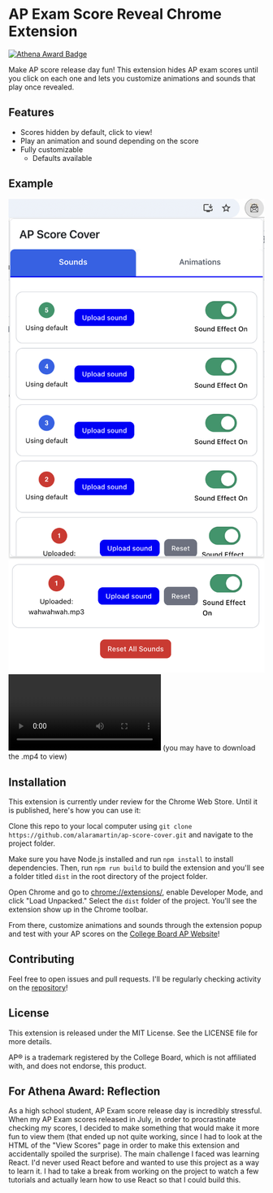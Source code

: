 # AP Exam Score Reveal Chrome Extension

[![Athena Award Badge](https://img.shields.io/endpoint?url=https%3A%2F%2Faward.athena.hackclub.com%2Fapi%2Fbadge)](https://award.athena.hackclub.com?utm_source=readme)

Make AP score release day fun! This extension hides AP exam scores until you click on each one and lets you customize animations and sounds that play once revealed.

## Features

-   Scores hidden by default, click to view!
-   Play an animation and sound depending on the score
-   Fully customizable
    -   Defaults available

## Example

![Example Popup](https://raw.githubusercontent.com/alaramartin/ap-score-cover/refs/heads/main/examples/example_audio.png)  
![Example Upload](https://raw.githubusercontent.com/alaramartin/ap-score-cover/refs/heads/main/examples/example_uploaded.png)  
![Example Video](https://github.com/alaramartin/ap-score-cover/blob/main/examples/example.mp4) (you may have to download the .mp4 to view)

## Installation

This extension is currently under review for the Chrome Web Store. Until it is published, here's how you can use it:

Clone this repo to your local computer using `git clone https://github.com/alaramartin/ap-score-cover.git` and navigate to the project folder.

Make sure you have Node.js installed and run `npm install` to install dependencies. Then, run `npm run build` to build the extension and you'll see a folder titled `dist` in the root directory of the project folder.

Open Chrome and go to [chrome://extensions/](chrome://extensions/), enable Developer Mode, and click "Load Unpacked." Select the `dist` folder of the project. You'll see the extension show up in the Chrome toolbar.

From there, customize animations and sounds through the extension popup and test with your AP scores on the [College Board AP Website](https://apstudents.collegeboard.org/view-scores)!

## Contributing

Feel free to open issues and pull requests. I'll be regularly checking activity on the [repository](https://github.com/alaramartin/ap-score-cover)!

## License

This extension is released under the MIT License. See the LICENSE file for more details.

AP® is a trademark registered by the College Board, which is not affiliated with, and does not endorse, this product.

## For Athena Award: Reflection

As a high school student, AP Exam score release day is incredibly stressful. When my AP Exam scores released in July, in order to procrastinate checking my scores, I decided to make something that would make it more fun to view them (that ended up not quite working, since I had to look at the HTML of the "View Scores" page in order to make this extension and accidentally spoiled the surprise). The main challenge I faced was learning React. I'd never used React before and wanted to use this project as a way to learn it. I had to take a break from working on the project to watch a few tutorials and actually learn how to use React so that I could build this.
